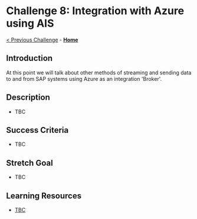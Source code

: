 # Challenge 8: Integration with Azure using AIS

[< Previous Challenge](./07-EventDriven.md) - **[Home](../README.md)**

## Introduction
At this point we will talk about other methods of streaming and sending data to and from SAP systems using Azure as an integration 'Broker'.

## Description
- TBC

## Success Criteria
- TBC

## Stretch Goal
- TBC

## Learning Resources
- [TBC](https://github.com/Microsoft/ABAP-SDK-for-Azure)
